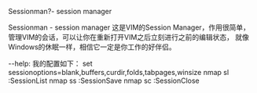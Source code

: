 Sessionman?- session manager

Sessionman - session manager
这是VIM的Session Manager，作用很简单，管理VIM的会话，可以让你在重新打开VIM之后立刻进行之前的编辑状态，
就像Windows的休眠一样，相信它一定是你工作的好伴侣。

--help: 我的配置如下：
 set sessionoptions=blank,buffers,curdir,folds,tabpages,winsize 
 nmap <leader>sl :SessionList<CR>
 nmap <leader>ss :SessionSave<CR>
 nmap <leader>sc :SessionClose<CR>
